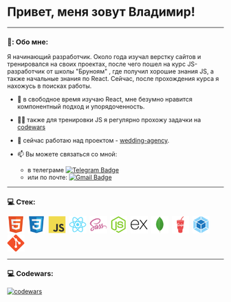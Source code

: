 # Привет, меня зовут Владимир!

---

### 📝: Обо мне:

Я начинающий разработчик. Около года изучал верстку сайтов и тренировался на своих проектах, после чего пошел на курс JS-разработчик от школы "Бруноям" , где получил хорошие знания JS, а также начальные знания по React. Сейчас, после прохождения курса я нахожусь в поисках работы.

- 🌱 в свободное время изучаю React, мне безумно нравится компонентный подход и упорядоченность.

- 👨‍💻 также для тренировки JS я регулярно прохожу задачки на [codewars](https://www.codewars.com/users/Vladimir_Dunaev)

- 🔭 сейчас работаю над проектом - [wedding-agency](https://github.com/DunaevVladimir/wedding-agency).

- 📫 Вы можете связаться со мной:
	- 	в телеграме [![Telegram Badge](https://img.shields.io/badge/-Vladimir_Dunaev-blue?style=flat&logo=Telegram&logoColor=white)](https://t.me/Vladimir_Dunaev)
	- 	или по почте: [![Gmail Badge](https://img.shields.io/badge/-initrest@gmail.com-red?style=flat&logo=initrest@gmail.com&logoColor=white)](mailto:initrest@gmail.com)

---

### 💻 Стек:

<div>
  <img src="https://github.com/devicons/devicon/blob/master/icons/html5/html5-original.svg" title="html5" alt="html5" width="40" height="40"/>&nbsp
  <img src="https://github.com/devicons/devicon/blob/master/icons/css3/css3-original.svg" title="css" alt="css" width="40" height="40"/>&nbsp
  <img src="https://github.com/devicons/devicon/blob/master/icons/javascript/javascript-original.svg" title="javascript" alt="javascript" width="40" height="40"/>&nbsp
  <img src="https://github.com/devicons/devicon/blob/master/icons/react/react-original.svg" title="reactjs" alt="reactjs" width="40" height="40"/>&nbsp
  <img src="https://github.com/devicons/devicon/blob/master/icons/sass/sass-original.svg" title="sass/scss" alt="sass/scss" width="40" height="40"/>&nbsp
  <img src="https://github.com/devicons/devicon/blob/master/icons/nodejs/nodejs-original.svg" title="nodejs" alt="nodejs" width="40" height="40"/>&nbsp
  <img src="https://github.com/devicons/devicon/blob/master/icons/express/express-original.svg" title="express" alt="express" width="40" height="40"/>&nbsp
  <img src="https://github.com/devicons/devicon/blob/master/icons/mongodb/mongodb-original.svg" title="mongodb" alt="mongodb" width="40" height="40"/>&nbsp
  <img src="https://github.com/devicons/devicon/blob/master/icons/gulp/gulp-plain.svg" title="gulp" alt="gulp" width="40" height="40"/>&nbsp
  <img src="https://github.com/devicons/devicon/blob/master/icons/webpack/webpack-original.svg" title="webpack" alt="webpack" width="40" height="40"/>&nbsp;
  <img src="https://github.com/devicons/devicon/blob/master/icons/git/git-original.svg" title="git" alt="git" width="40" height="40"/>&nbsp
</div>

---

### 💻 Codewars:

[![codewars](https://www.codewars.com/users/Vladimir_Dunaev/badges/large)](https://www.codewars.com/users/Vladimir_Dunaev) 


